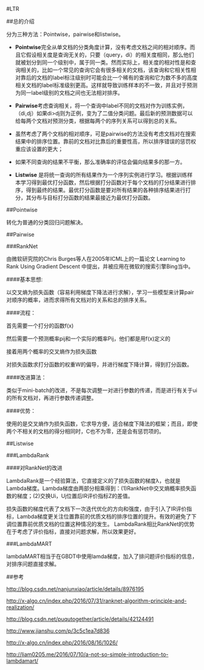 #LTR

##总的介绍

分为三种方法：Pointwise，pairwise和listwise。

* **Pointwise**完全从单文档的分类角度计算，没有考虑文档之间的相对顺序。而且它假设相关度是查询无关的，只要（query，di）的相关度相同，那么他们就被划分到同一个级别中，属于同一类。然而实际上，相关度的相对性是和查询相关的，比如一个常见的查询它会有很多相关的文档，该查询和它相关性相对靠后的文档的label标注级别时可能会比一个稀有的查询和它为数不多的高度相关文档的label标准级别更高。这样就导致训练样本的不一致，并且对于预测为同一label级别的文档之间也无法相对排序。

* **Pairwise**考虑查询相关，将一个查询中label不同的文档对作为训练实例，（di,dj）如果di>dj则为正例，变为了二值分类问题。最后新的预测数据可以给每两个文档对预测分类，根据每两个的序列关系可以得到总的关系。
* 虽然考虑了两个文档的相对顺序，可是pairwise的方法没有考虑文档对在搜索结果中的排序位置。靠前的文档对比靠后的重要性高，所以排序错误的惩罚权重应该设置的更大；
* 如果不同查询的结果不平衡，那么准确率的评估会偏向结果多的那一方。

* **Listwise** 是将统一查询的所有结果作为一个序列实例进行学习。根据训练样本学习得到最优打分函数，然后根据打分函数对于每个文档的打分结果进行排序，得到最终的结果。最优打分函数是要对所有结果的各种排序结果进行打分，其分布与目标打分函数的结果最接近为最优打分函数。

##Pointwise

转化为普通的分类回归问题解决。

##Pairwise

###RankNet


由微软研究院的Chris Burges等人在2005年ICML上的一篇论文 Learning to Rank Using Gradient Descent 中提出，并被应用在微软的搜索引擎Bing当中。

####基本思想:

以交叉熵为损失函数（容易利用梯度下降法进行求解），学习一些模型来计算pair对顺序的概率，进而求得所有文档对的关系和总的排序关系。

####流程：

首先需要一个打分的函数f(x)

然后需要一个预测概率pij和一个实际的概率Pij，他们都是用f(x)定义的

接着用两个概率的交叉熵作为损失函数

对损失函数求打分函数的权重W的偏导，并进行梯度下降计算，得到打分函数。

####改进算法：

类似于mini-batch的改进，不是每次调整一对进行参数的传递，而是进行有关于ui的所有文档对，再进行参数传递调整。

####优势：

使用的是交叉熵作为损失函数，它求导方便，适合梯度下降法的框架；而且，即使两个不相关的文档的得分相同时，C也不为零，还是会有惩罚项的。

##Listwise

###LambdaRank

####对RankNet的改进

LambdaRank是一个经验算法，它直接定义的了损失函数的梯度λ，也就是Lambda梯度。Lambda梯度由两部分相乘得到：(1)RankNet中交叉熵概率损失函数的梯度；(2)交换Ui，Uj位置后IR评价指标Z的差值。

损失函数的梯度代表了文档下一次迭代优化的方向和强度，由于引入了IR评价指标，Lambda梯度更关注位置靠前的优质文档的排序位置的提升。有效的避免了下调位置靠前优质文档的位置这种情况的发生。
LambdaRank相比RankNet的优势在于考虑了评价指标，直接对问题求解，所以效果更好。

###LambdaMART

lambdaMART相当于在GBDT中使用lamda梯度，加入了排问题评价指标的信息，对排序问题直接求解。

##参考

http://blog.csdn.net/nanjunxiao/article/details/8976195

http://x-algo.cn/index.php/2016/07/31/ranknet-algorithm-principle-and-realization/

http://blog.csdn.net/puqutogether/article/details/42124491

http://www.jianshu.com/p/3c5c1ea7d836

http://x-algo.cn/index.php/2016/08/16/1026/

http://liam0205.me/2016/07/10/a-not-so-simple-introduction-to-lambdamart/